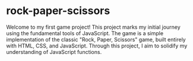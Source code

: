 # rock-paper-scissors
Welcome to my first game project! This project marks my initial journey using the fundamental tools of JavaScript. The game is a simple implementation of the classic "Rock, Paper, Scissors" game, built entirely with HTML, CSS, and JavaScript. Through this project, I aim to solidify my understanding of JavaScript functions. 